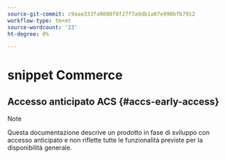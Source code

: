 ```yaml
---
source-git-commit: c9aae333fa9808f8f27f7a9db1a07e990bfb7912
workflow-type: tm+mt
source-wordcount: '23'
ht-degree: 0%

---
```

# snippet Commerce

## Accesso anticipato ACS {#accs-early-access}

>[!NOTE]
>
>Questa documentazione descrive un prodotto in fase di sviluppo con accesso anticipato e non riflette tutte le funzionalità previste per la disponibilità generale.
